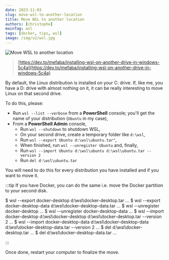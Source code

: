 ```yaml
---
date: 2023-11-03
slug: move-wsl-to-another-location
title: Move WSL to another location
authors: [christophe]
mainTag: wsl
tags: [docker, tips, wsl]
image: /img/v2/wsl.jpg
---
```

![Move WSL to another location](/img/v2/wsl.jpg)

> [https://dev.to/mefaba/installing-wsl-on-another-drive-in-windows-5c4a](https://dev.to/mefaba/installing-wsl-on-another-drive-in-windows-5c4a)

By default, the Linux distribution is installed on your C: drive. If, like me, you have a D: drive with almost nothing on it, it can be really interesting to move Linux on that second drive.

<!-- truncate -->

To do this, please:

* Run `wsl --list --verbose` from a **PowerShell** console; you'll get the name of your distribution (`Ubuntu` in my case),
* From a **PowerShell Admin** console,
  * Run `wsl --shutdown` to shutdown WSL,
  * On your second drive, create a temporary folder like `d:\wsl`,
  * Run `wsl --export Ubuntu d:\wsl\ubuntu.tar"`,
  * When finished, run `wsl --unregister Ubuntu` and, finally,
  * Run `wsl --import Ubuntu d:\wsl\ubuntu d:\wsl\ubuntu.tar --version 2`
  * Run `del d:\wsl\ubuntu.tar`

You will need to do this for every distribution you have installed and if you want to move it.

:::tip
If you have Docker, you can do the same i.e. move the Docker partition to your second disk.

<Terminal title="Powershell">
$ wsl --export docker-desktop d:\wsl\docker-desktop.tar
...
$ wsl --export docker-desktop-data d:\wsl\docker-desktop-data.tar
...
$ wsl --unregister docker-desktop
...
$ wsl --unregister docker-desktop-data
...
$ wsl --import docker-desktop d:\wsl\docker-desktop d:\wsl\docker-desktop.tar --version 2
...
$ wsl --import docker-desktop-data d:\wsl\docker-desktop-data d:\wsl\docker-desktop-data.tar --version 2
...
$ del d:\wsl\docker-desktop.tar
...
$ del d:\wsl\docker-desktop-data.tar
...
</Terminal>

:::

Once done, restart your computer to finalize the move.
